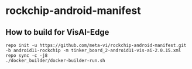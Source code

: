 # rockchip-android-manifest
## How to build for VisAI-Edge
```
repo init -u https://github.com/meta-vi/rockchip-android-manifest.git -b android11-rockchip -m tinker_board_2-android11-vis-ai-2.0.15.xml
repo sync -c -j8
./docker_builder/docker-builder-run.sh
```
